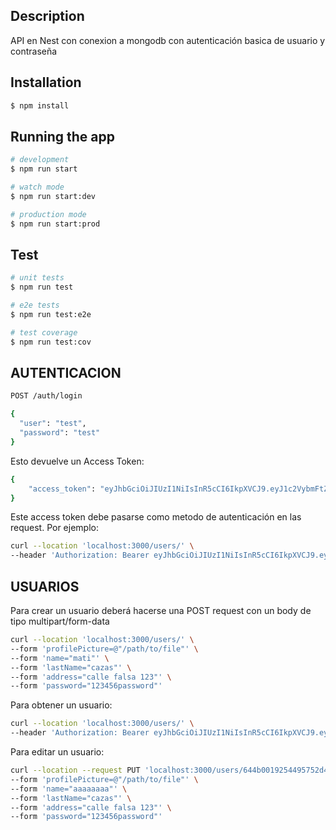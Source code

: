 ## Description

API en Nest con conexion a mongodb con autenticación basica de usuario y contraseña

## Installation

```bash
$ npm install
```

## Running the app

```bash
# development
$ npm run start

# watch mode
$ npm run start:dev

# production mode
$ npm run start:prod
```

## Test

```bash
# unit tests
$ npm run test

# e2e tests
$ npm run test:e2e

# test coverage
$ npm run test:cov
```

## AUTENTICACION

```bash
POST /auth/login

{
  "user": "test",
  "password": "test"
}
```

Esto devuelve un Access Token: 

```bash
{
    "access_token": "eyJhbGciOiJIUzI1NiIsInR5cCI6IkpXVCJ9.eyJ1c2VybmFtZSI6InRlc3QiLCJzdWIiOiIxIiwiaWF0IjoxNjgyNzg3NTAxLCJleHAiOjE2ODI3ODc1NjF9.kFudp1xd5q206_6suO5h0rBb2bQDSFboIVqWIaozWt8"
}
```
Este access token debe pasarse como metodo de autenticación en las request.
Por ejemplo:

```bash
curl --location 'localhost:3000/users/' \
--header 'Authorization: Bearer eyJhbGciOiJIUzI1NiIsInR5cCI6IkpXVCJ9.eyJ1c2VybmFtZSI6InRlc3QiLCJzdWIiOiIxIiwiaWF0IjoxNjgyNzg3NTAxLCJleHAiOjE2ODI3ODc1NjF9.kFudp1xd5q206_6suO5h0rBb2bQDSFboIVqWIaozWt8'
```

## USUARIOS

Para crear un usuario deberá hacerse una POST request con un body de tipo multipart/form-data

```bash
curl --location 'localhost:3000/users/' \
--form 'profilePicture=@"/path/to/file"' \
--form 'name="mati"' \
--form 'lastName="cazas"' \
--form 'address="calle falsa 123"' \
--form 'password="123456password"'
```

Para obtener un usuario:

```bash 
curl --location 'localhost:3000/users/' \
--header 'Authorization: Bearer eyJhbGciOiJIUzI1NiIsInR5cCI6IkpXVCJ9.eyJ1c2VybmFtZSI6InRlc3QiLCJzdWIiOiIxIiwiaWF0IjoxNjgyNzg4NTYxLCJleHAiOjE2ODI3ODg2MjF9.WX-qhj1LNxPfRyzInZ-PUhG9QY3odPFvZ_OjjojjYIo'
```

Para editar un usuario:

```bash
curl --location --request PUT 'localhost:3000/users/644b0019254495752d4e25e7' \
--form 'profilePicture=@"/path/to/file"' \
--form 'name="aaaaaaaa"' \
--form 'lastName="cazas"' \
--form 'address="calle falsa 123"' \
--form 'password="123456password"'
```

